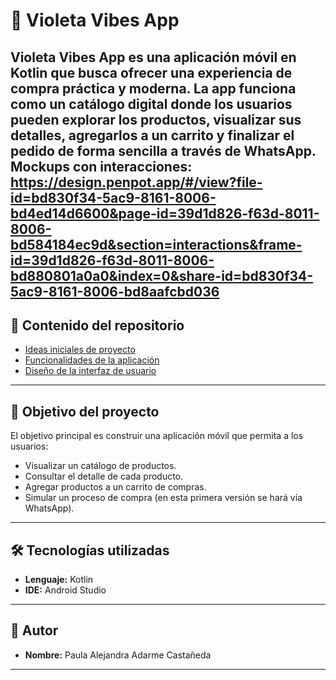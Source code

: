 # 📱 Violeta Vibes App
 
Violeta Vibes App es una aplicación móvil en Kotlin que busca ofrecer una experiencia de compra práctica y moderna.
La app funciona como un catálogo digital donde los usuarios pueden explorar los productos, visualizar sus detalles,
agregarlos a un carrito y finalizar el pedido de forma sencilla a través de WhatsApp.
Mockups con interacciones: https://design.penpot.app/#/view?file-id=bd830f34-5ac9-8161-8006-bd4ed14d6600&page-id=39d1d826-f63d-8011-8006-bd584184ec9d&section=interactions&frame-id=39d1d826-f63d-8011-8006-bd880801a0a0&index=0&share-id=bd830f34-5ac9-8161-8006-bd8aafcbd036
---

## 📌 Contenido del repositorio

- [Ideas iniciales de proyecto](docs/ideas.md)
- [Funcionalidades de la aplicación](docs/funcionalidades.md)
- [Diseño de la interfaz de usuario](docs/ui.md)

---

## 🎯 Objetivo del proyecto

El objetivo principal es construir una aplicación móvil que permita a los usuarios:

- Visualizar un catálogo de productos.  
- Consultar el detalle de cada producto.  
- Agregar productos a un carrito de compras.  
- Simular un proceso de compra (en esta primera versión se hará vía WhatsApp).  

---

## 🛠️ Tecnologías utilizadas

- **Lenguaje:** Kotlin  
- **IDE:** Android Studio
  
---

## 👤 Autor

- **Nombre:** Paula Alejandra Adarme Castañeda

---
